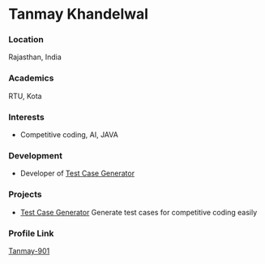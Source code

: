 # Tanmay Khandelwal

### Location

Rajasthan, India

### Academics

RTU, Kota

### Interests

- Competitive coding, AI, JAVA

### Development

- Developer of [Test Case Generator](https://tanmay-901.github.io/test-case-generator/)

### Projects

- [Test Case Generator](https://github.com/Tanmay-901/test-case-generator) Generate test cases for competitive coding easily

### Profile Link

[Tanmay-901](github.com/Tanmay-901)
